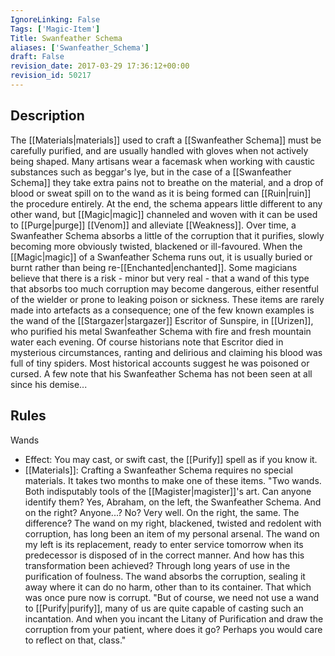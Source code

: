 ```yaml
---
IgnoreLinking: False
Tags: ['Magic-Item']
Title: Swanfeather Schema
aliases: ['Swanfeather_Schema']
draft: False
revision_date: 2017-03-29 17:36:12+00:00
revision_id: 50217
---
```


## Description
The [[Materials|materials]] used to craft a [[Swanfeather Schema]] must be carefully purified, and are usually handled with gloves when not actively being shaped. Many artisans wear a facemask when working with caustic substances such as beggar's lye, but in the case of a [[Swanfeather Schema]] they take extra pains not to breathe on the material, and a drop of blood or sweat spill on to the wand as it is being formed can [[Ruin|ruin]] the procedure entirely. At the end, the schema appears little different to any other wand, but [[Magic|magic]] channeled and woven with it can be used to [[Purge|purge]] [[Venom]] and alleviate [[Weakness]].
Over time, a Swanfeather Schema absorbs a little of the corruption that it purifies, slowly becoming more obviously twisted, blackened or ill-favoured. When the [[Magic|magic]] of a Swanfeather Schema runs out, it is usually buried or burnt rather than being re-[[Enchanted|enchanted]]. Some magicians believe that there is a risk - minor but very real - that a wand of this type that absorbs too much corruption may become dangerous, either resentful of the wielder or prone to leaking poison or sickness. These items are rarely made into artefacts as a consequence; one of the few known examples is the wand of the [[Stargazer|stargazer]] Escritor of Sunspire, in [[Urizen]], who purified his metal Swanfeather Schema with fire and fresh mountain water each evening. Of course historians note that Escritor died in mysterious circumstances, ranting and delirious and claiming his blood was full of tiny spiders. Most historical accounts suggest he was poisoned or cursed. A few note that his Swanfeather Schema has not been seen at all since his demise...
## Rules
Wands
* Effect: You may cast, or swift cast, the [[Purify]] spell as if you know it.
* [[Materials]]: Crafting a Swanfeather Schema requires no special materials. It takes two months to make one of these items.
"Two wands. Both indisputably tools of the [[Magister|magister]]'s art. Can anyone identify them? Yes, Abraham, on the left, the Swanfeather Schema. And on the right? Anyone...? No? Very well. On the right, the same. The difference? The wand on my right, blackened, twisted and redolent with corruption, has long been an item of my personal arsenal. The wand on my left is its replacement, ready to enter service tomorrow when its predecessor is disposed of in the correct manner. And how has this transformation been achieved? Through long years of use in the purification of foulness. The wand absorbs the corruption, sealing it away where it can do no harm, other than to its container. That which was once pure now is corrupt. 
"But of course, we need not use a wand to [[Purify|purify]], many of us are quite capable of casting such an incantation. And when you incant the Litany of Purification and draw the corruption from your patient, where does it go? Perhaps you would care to reflect on that, class."